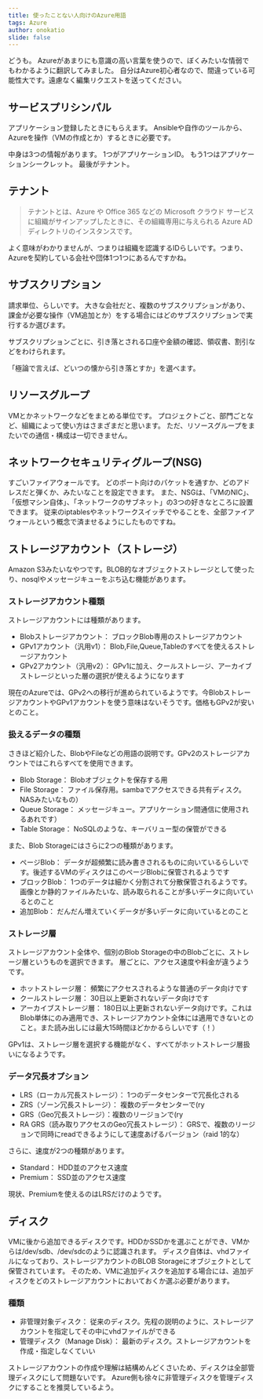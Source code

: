 ```yaml
---
title: 使ったことない人向けのAzure用語
tags: Azure
author: onokatio
slide: false
---
```

どうも。
Azureがあまりにも意識の高い言葉を使うので、ぼくみたいな情弱でもわかるように翻訳してみました。
自分はAzure初心者なので、間違っている可能性大です。遠慮なく編集リクエストを送ってください。

## サービスプリシンパル

アプリケーション登録したときにもらえます。
Ansibleや自作のツールから、Azureを操作（VMの作成とか）するときに必要です。

中身は3つの情報があります。
1つがアプリケーションID。
もう1つはアプリケーションシークレット。
最後がテナント。

## テナント

>テナントとは、Azure や Office 365 などの Microsoft クラウド サービスに組織がサインアップしたときに、その組織専用に与えられる Azure AD ディレクトリのインスタンスです。

よく意味がわかりませんが、つまりは組織を認識するIDらしいです。つまり、Azureを契約している会社や団体1つ1つにあるんですかね。

## サブスクリプション

請求単位、らしいです。
大きな会社だと、複数のサブスクリプションがあり、課金が必要な操作（VM追加とか）をする場合にはどのサブスクリプションで実行するか選びます。

サブスクリプションごとに、引き落とされる口座や金額の確認、領収書、割引などをわけられます。

「極論で言えば、どいつの懐から引き落とすか」を選べます。

## リソースグループ

VMとかネットワークなどをまとめる単位です。
プロジェクトごと、部門ごとなど、組織によって使い方はさまざまだと思います。
ただ、リソースグループをまたいでの通信・構成は一切できません。

## ネットワークセキュリティグループ(NSG)

すごいファイアウォールです。
どのポート向けのパケットを通すか、どのアドレスだと弾くか、みたいなことを設定できます。
また、NSGは、「VMのNIC」、「仮想マシン自体」、「ネットワークのサブネット」の3つの好きなところに設置できます。
従来のiptablesやネットワークスイッチでやることを、全部ファイアウォールという概念で済ませるようにしたものですね。

## ストレージアカウント（ストレージ）

Amazon S3みたいなやつです。BLOB的なオブジェクトストレージとして使ったり、nosqlやメッセージキューをぶち込む機能があります。

### ストレージアカウント種類

ストレージアカウントには種類があります。

- Blobストレージアカウント： ブロックBlob専用のストレージアカウント
- GPv1アカウント（汎用v1）： Blob,File,Queue,Tableのすべてを使えるストレージアカウント
- GPv2アカウント（汎用v2）： GPv1に加え、クールストレージ、アーカイブストレージといった層の選択が使えるようになります

現在のAzureでは、GPv2への移行が進められているようです。今BlobストレージアカウントやGPv1アカウントを使う意味はないそうです。価格もGPv2が安いとのこと。

### 扱えるデータの種類

さきほど紹介した、BlobやFileなどの用語の説明です。GPv2のストレージアカウントではこれらすべてを使用できます。

- Blob Storage： Blobオブジェクトを保存する用
- File Storage： ファイル保存用。sambaでアクセスできる共有ディスク。NASみたいなもの）
- Queue Storage： メッセージキュー。アプリケーション間通信に使用されるあれです）
- Table Storage： NoSQLのような、キーバリュー型の保管ができる

また、Blob Storageにはさらに2つの種類があります。

- ページBlob： データが超頻繁に読み書きされるものに向いているらしいです。後述するVMのディスクはこのページBlobに保管されるようです
- ブロックBlob： 1つのデータは細かく分割されて分散保管されるようです。画像とか静的ファイルみたいな、読み取られることが多いデータに向いているとのこと
- 追加Blob： だんだん増えていくデータが多いデータに向いているとのこと

### ストレージ層

ストレージアカウント全体や、個別のBlob Storageの中のBlobごとに、ストレージ層というものを選択できます。
層ごとに、アクセス速度や料金が違うようです。

- ホットストレージ層： 頻繁にアクセスされるような普通のデータ向けです
- クールストレージ層： 30日以上更新されないデータ向けです
- アーカイブストレージ層： 180日以上更新されないデータ向けです。これはBlob単体にのみ適用でき、ストレージアカウント全体には適用できないとのこと。また読み出しには最大15時間ほどかかるらしいです（！）

GPv1は、ストレージ層を選択する機能がなく、すべてがホットストレージ層扱いになるようです。

### データ冗長オプション

- LRS（ローカル冗長ストレージ）： 1つのデータセンターで冗長化される
- ZRS（ゾーン冗長ストレージ）： 複数のデータセンターで(ry
- GRS（Geo冗長ストレージ）：複数のリージョンで(ry
- RA GRS（読み取りアクセスのGeo冗長ストレージ）： GRSで、複数のリージョンで同時にreadできるようにして速度あげるバージョン（raid 1的な）

さらに、速度が2つの種類があります。

- Standard： HDD並のアクセス速度
- Premium： SSD並のアクセス速度

現状、Premiumを使えるのはLRSだけのようです。

## ディスク

VMに後から追加できるディスクです。HDDかSSDかを選ぶことができ、VMからは/dev/sdb、/dev/sdcのように認識されます。
ディスク自体は、vhdファイルになっており、ストレージアカウントのBLOB Storageにオブジェクトとして保管されています。
そのため、VMに追加ディスクを追加する場合には、追加ディスクをどのストレージアカウントにおいておくか選ぶ必要があります。

### 種類

- 非管理対象ディスク： 従来のディスク。先程の説明のように、ストレージアカウントを指定してその中にvhdファイルができる
- 管理ディスク（Manage Disk）： 最新のディスク。ストレージアカウントを作成・指定しなくていい

ストレージアカウントの作成や理解は結構めんどくさいため、ディスクは全部管理ディスクにして問題ないです。
Azure側も徐々に非管理ディスクを管理ディスクにすることを推奨しているよう。

